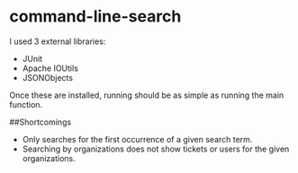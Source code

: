 # command-line-search

I used 3 external libraries:
* JUnit
* Apache IOUtils
* JSONObjects

Once these are installed, running should be as simple as running the main function.

##Shortcomings
* Only searches for the first occurrence of a given search term.
* Searching by organizations does not show tickets or users for the given organizations.
